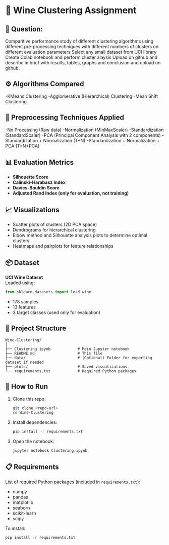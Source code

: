 
# 🍷 Wine Clustering Assignment

## 📌 Question:
Comparitive performance study of different clustering algorithms using different pre-processing techniques with different numbers of clusters on different evaluation parameters
Select any small dataset from UCI library
Create Colab notebook and perform cluster alaysis
Upload on github and describe in brief with results, tables, graphs and conclusion and upload on github.


## ⚙️ Algorithms Compared
-KMeans Clustering
-Agglomerative (Hierarchical) Clustering
-Mean Shift Clustering

## 🧹 Preprocessing Techniques Applied
-No Processing (Raw data)
-Normalization (MinMaxScaler)
-Standardization (StandardScaler)
-PCA (Principal Component Analysis with 2 components)
-Standardization + Normalization (T+N)
-Standardization + Normalization + PCA (T+N+PCA)

## 📊 Evaluation Metrics
- **Silhouette Score**
- **Calinski-Harabasz Index**
- **Davies-Bouldin Score**
- **Adjusted Rand Index (only for evaluation, not training)**

## 📈 Visualizations
- Scatter plots of clusters (2D PCA space)
- Dendrograms for hierarchical clustering
- Elbow method and Silhouette analysis plots to determine optimal clusters
- Heatmaps and pairplots for feature relationships

## 📦 Dataset
**UCI Wine Dataset**  
Loaded using:  
```python
from sklearn.datasets import load_wine
```
- 178 samples
- 13 features
- 3 target classes (used only for evaluation)

## 📁 Project Structure
```
Wine-Clustering/
│
├── Clustering.ipynb            # Main Jupyter notebook
├── README.md                   # This file
├── data/                       # (Optional) Folder for exporting dataset if needed
├── plots/                      # Saved visualizations
└── requirements.txt            # Required Python packages
```

## 🚀 How to Run
1. Clone this repo:
   ```bash
   git clone <repo-url>
   cd Wine-Clustering
   ```

2. Install dependencies:
   ```bash
   pip install -r requirements.txt
   ```

3. Open the notebook:
   ```bash
   jupyter notebook Clustering.ipynb
   ```

## 📋 Requirements
List of required Python packages (included in `requirements.txt`):
- numpy
- pandas
- matplotlib
- seaborn
- scikit-learn
- scipy

To install:
```bash
pip install -r requirements.txt
```
